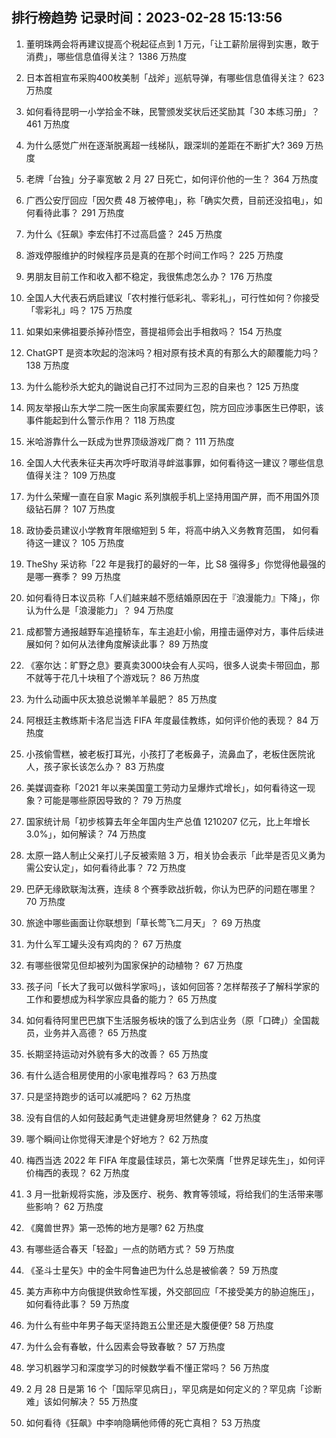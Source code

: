 
## 排行榜趋势 记录时间：2023-02-28 15:13:56
  
  1. 董明珠两会将再建议提高个税起征点到 1 万元，「让工薪阶层得到实惠，敢于消费」，哪些信息值得关注？ 1386 万热度
    
  2. 日本首相宣布采购400枚美制「战斧」巡航导弹，有哪些信息值得关注？ 623 万热度
    
  3. 如何看待昆明一小学拾金不昧，民警颁发奖状后还奖励其「30 本练习册」？ 461 万热度
    
  4. 为什么感觉广州在逐渐脱离超一线梯队，跟深圳的差距在不断扩大? 369 万热度
    
  5. 老牌「台独」分子辜宽敏   2 月 27 日死亡，如何评价他的一生？ 364 万热度
    
  6. 广西公安厅回应「因欠费 48 万被停电」，称「确实欠费，目前还没掐电」，如何看待此事？ 291 万热度
    
  7. 为什么《狂飙》李宏伟打不过高启盛？ 245 万热度
    
  8. 游戏停服维护的时候程序员是真的在那个时间工作吗？ 225 万热度
    
  9. 男朋友目前工作和收入都不稳定，我很焦虑怎么办？ 176 万热度
    
  10. 全国人大代表石炳启建议「农村推行低彩礼、零彩礼」，可行性如何？你接受「零彩礼」吗？ 175 万热度
    
  11. 如果如来佛祖要杀掉孙悟空，菩提祖师会出手相救吗？ 154 万热度
    
  12. ChatGPT 是资本吹起的泡沫吗？相对原有技术真的有那么大的颠覆能力吗？ 138 万热度
    
  13. 为什么能秒杀大蛇丸的鼬说自己打不过同为三忍的自来也？ 125 万热度
    
  14. 网友举报山东大学二院一医生向家属索要红包，院方回应涉事医生已停职，该事件能起到什么警示作用？ 118 万热度
    
  15. 米哈游靠什么一跃成为世界顶级游戏厂商？ 111 万热度
    
  16. 全国人大代表朱征夫再次呼吁取消寻衅滋事罪，如何看待这一建议？哪些信息值得关注？ 109 万热度
    
  17. 为什么荣耀一直在自家 Magic 系列旗舰手机上坚持用国产屏，而不用国外顶级钻石屏？ 107 万热度
    
  18. 政协委员建议小学教育年限缩短到 5 年，将高中纳入义务教育范围， 如何看待这一建议？ 105 万热度
    
  19. TheShy 采访称「22 年是我打的最好的一年，比 S8 强得多」你觉得他最强的是哪一赛季？ 99 万热度
    
  20. 如何看待日本议员称「人们越来越不愿结婚原因在于『浪漫能力』下降」，你认为什么是「浪漫能力」？ 94 万热度
    
  21. 成都警方通报越野车追撞轿车，车主追赶小偷，用撞击逼停对方，事件后续进展如何？如何从法律角度解读此事？ 89 万热度
    
  22. 《塞尔达：旷野之息》要真卖3000块会有人买吗，很多人说卖卡带回血，那不就等于花几十块租了个游戏玩？ 86 万热度
    
  23. 为什么动画中灰太狼总说懒羊羊最肥？ 85 万热度
    
  24. 阿根廷主教练斯卡洛尼当选 FIFA 年度最佳教练，如何评价他的表现？ 84 万热度
    
  25. 小孩偷雪糕，被老板打耳光，小孩打了老板鼻子，流鼻血了，老板住医院讹人，孩子家长该怎么办？ 83 万热度
    
  26. 美媒调查称「2021 年以来美国童工劳动力呈爆炸式增长」，如何看待这一现象？可能是哪些原因导致的？ 79 万热度
    
  27. 国家统计局「初步核算去年全年国内生产总值 1210207 亿元，比上年增长 3.0%」，如何解读？ 74 万热度
    
  28. 太原一路人制止父亲打儿子反被索赔 3 万，相关协会表示「此举是否见义勇为需公安认定」，如何看待此事？ 72 万热度
    
  29. 巴萨无缘欧联淘汰赛，连续 8 个赛季欧战折戟，你认为巴萨的问题在哪里？ 70 万热度
    
  30. 旅途中哪些画面让你联想到「草长莺飞二月天」？ 69 万热度
    
  31. 为什么军工罐头没有鸡肉的？ 67 万热度
    
  32. 有哪些很常见但却被列为国家保护的动植物？ 67 万热度
    
  33. 孩子问「长大了我可以做科学家吗」，该如何回答？怎样帮孩子了解科学家的工作和要想成为科学家应具备的能力？ 65 万热度
    
  34. 如何看待阿里巴巴旗下生活服务板块的饿了么到店业务（原「口碑」）全国裁员，业务并入高德？ 65 万热度
    
  35. 长期坚持运动对外貌有多大的改善？ 65 万热度
    
  36. 有什么适合租房使用的小家电推荐吗？ 63 万热度
    
  37. 只是坚持跑步的话可以减肥吗？ 62 万热度
    
  38. 没有自信的人如何鼓起勇气走进健身房坦然健身？ 62 万热度
    
  39. 哪个瞬间让你觉得天津是个好地方？ 62 万热度
    
  40. 梅西当选 2022 年 FIFA 年度最佳球员，第七次荣膺「世界足球先生」，如何评价梅西的表现？ 62 万热度
    
  41. 3 月一批新规将实施，涉及医疗、税务、教育等领域，将给我们的生活带来哪些影响？ 62 万热度
    
  42. 《魔兽世界》第一恐怖的地方是哪? 62 万热度
    
  43. 有哪些适合春天「轻盈」一点的防晒方式？ 59 万热度
    
  44. 《圣斗士星矢》中的金牛阿鲁迪巴为什么总是被偷袭？ 59 万热度
    
  45. 美方声称中方向俄提供致命性军援，外交部回应「不接受美方的胁迫施压」，如何看待此事？ 59 万热度
    
  46. 为什么有些中年男子每天坚持跑五公里还是大腹便便? 58 万热度
    
  47. 为什么会有春敏，什么因素会导致春敏？ 57 万热度
    
  48. 学习机器学习和深度学习的时候数学看不懂正常吗？ 56 万热度
    
  49. 2 月 28 日是第 16 个「国际罕见病日」，罕见病是如何定义的？罕见病「诊断难」该如何解决？ 55 万热度
    
  50. 如何看待《狂飙》中李响隐瞒他师傅的死亡真相？ 53 万热度
    